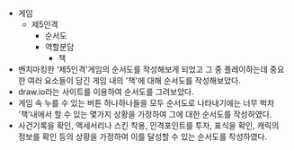 * 게임
  * 제5인격
    * 순서도
    * 역할분담
      * 책
* 벤치마킹한 '제5인격'게임의 순서도를 작성해보게 되었고 그 중 플레이하는데 중요한 여러 요소들이 담긴 게임 내의 '책'에 대해 순서도를 작성해보았다.
* draw.io라는 사이트를 이용하여 순서도를 그려보았다.
* 게임 속 누를 수 있는 버튼 하나하나들을 모두 순서도로 나타내기에는 너무 벅차 '책'내에서 할 수 있는 몇가지 상황을 가정하여 그에 대한 순서도를 작성하였다.
* 사건기록을 확인, 액세서리나 스킨 착용, 인격포인트를 투자, 표식을 확인, 캐릭의 정보를 확인 등의 상황을 가정하여 이를 달성할 수 있는 순서도를 작성하였다.
